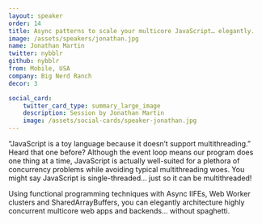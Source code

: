 ```yaml
---
layout: speaker
order: 14
title: Async patterns to scale your multicore JavaScript… elegantly.
image: /assets/speakers/jonathan.jpg
name: Jonathan Martin
twitter: nybblr
github: nybblr
from: Mobile, USA
company: Big Nerd Ranch
decor: 3

social_card:
    twitter_card_type: summary_large_image
    description: Session by Jonathan Martin
    image: /assets/social-cards/speaker-jonathan.jpg
---
```


“JavaScript is a toy language because it doesn’t support multithreading.” Heard that one before? Although the event loop means our program does one thing at a time, JavaScript is actually well-suited for a plethora of concurrency problems while avoiding typical multithreading woes. You might say JavaScript is single-threaded… just so it can be multithreaded!

Using functional programming techniques with Async IIFEs, Web Worker clusters and SharedArrayBuffers, you can elegantly architecture highly concurrent multicore web apps and backends… without spaghetti.